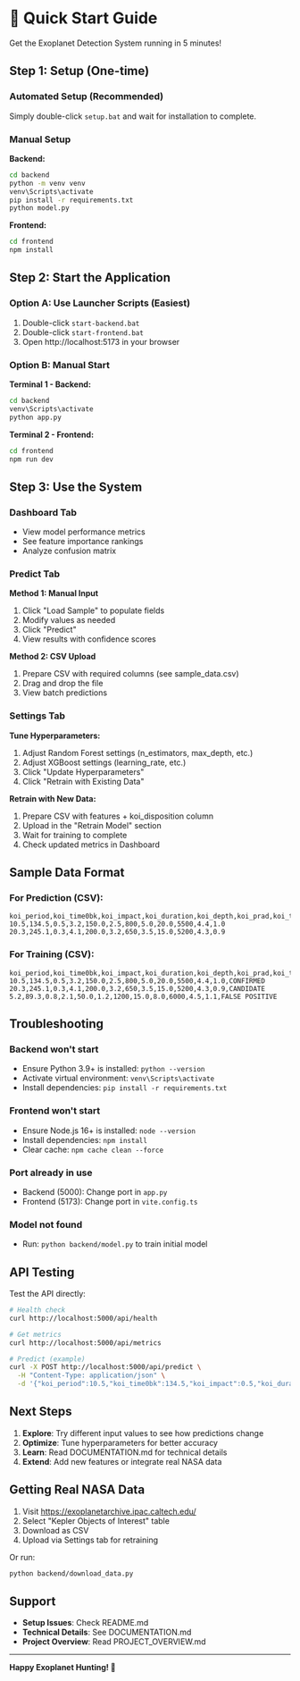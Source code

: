 # 🚀 Quick Start Guide

Get the Exoplanet Detection System running in 5 minutes!

## Step 1: Setup (One-time)

### Automated Setup (Recommended)
Simply double-click `setup.bat` and wait for installation to complete.

### Manual Setup

**Backend:**
```bash
cd backend
python -m venv venv
venv\Scripts\activate
pip install -r requirements.txt
python model.py
```

**Frontend:**
```bash
cd frontend
npm install
```

## Step 2: Start the Application

### Option A: Use Launcher Scripts (Easiest)
1. Double-click `start-backend.bat`
2. Double-click `start-frontend.bat`
3. Open http://localhost:5173 in your browser

### Option B: Manual Start

**Terminal 1 - Backend:**
```bash
cd backend
venv\Scripts\activate
python app.py
```

**Terminal 2 - Frontend:**
```bash
cd frontend
npm run dev
```

## Step 3: Use the System

### Dashboard Tab
- View model performance metrics
- See feature importance rankings
- Analyze confusion matrix

### Predict Tab

**Method 1: Manual Input**
1. Click "Load Sample" to populate fields
2. Modify values as needed
3. Click "Predict"
4. View results with confidence scores

**Method 2: CSV Upload**
1. Prepare CSV with required columns (see sample_data.csv)
2. Drag and drop the file
3. View batch predictions

### Settings Tab

**Tune Hyperparameters:**
1. Adjust Random Forest settings (n_estimators, max_depth, etc.)
2. Adjust XGBoost settings (learning_rate, etc.)
3. Click "Update Hyperparameters"
4. Click "Retrain with Existing Data"

**Retrain with New Data:**
1. Prepare CSV with features + koi_disposition column
2. Upload in the "Retrain Model" section
3. Wait for training to complete
4. Check updated metrics in Dashboard

## Sample Data Format

### For Prediction (CSV):
```csv
koi_period,koi_time0bk,koi_impact,koi_duration,koi_depth,koi_prad,koi_teq,koi_insol,koi_model_snr,koi_steff,koi_slogg,koi_srad
10.5,134.5,0.5,3.2,150.0,2.5,800,5.0,20.0,5500,4.4,1.0
20.3,245.1,0.3,4.1,200.0,3.2,650,3.5,15.0,5200,4.3,0.9
```

### For Training (CSV):
```csv
koi_period,koi_time0bk,koi_impact,koi_duration,koi_depth,koi_prad,koi_teq,koi_insol,koi_model_snr,koi_steff,koi_slogg,koi_srad,koi_disposition
10.5,134.5,0.5,3.2,150.0,2.5,800,5.0,20.0,5500,4.4,1.0,CONFIRMED
20.3,245.1,0.3,4.1,200.0,3.2,650,3.5,15.0,5200,4.3,0.9,CANDIDATE
5.2,89.3,0.8,2.1,50.0,1.2,1200,15.0,8.0,6000,4.5,1.1,FALSE POSITIVE
```

## Troubleshooting

### Backend won't start
- Ensure Python 3.9+ is installed: `python --version`
- Activate virtual environment: `venv\Scripts\activate`
- Install dependencies: `pip install -r requirements.txt`

### Frontend won't start
- Ensure Node.js 16+ is installed: `node --version`
- Install dependencies: `npm install`
- Clear cache: `npm cache clean --force`

### Port already in use
- Backend (5000): Change port in `app.py`
- Frontend (5173): Change port in `vite.config.ts`

### Model not found
- Run: `python backend/model.py` to train initial model

## API Testing

Test the API directly:

```bash
# Health check
curl http://localhost:5000/api/health

# Get metrics
curl http://localhost:5000/api/metrics

# Predict (example)
curl -X POST http://localhost:5000/api/predict \
  -H "Content-Type: application/json" \
  -d '{"koi_period":10.5,"koi_time0bk":134.5,"koi_impact":0.5,"koi_duration":3.2,"koi_depth":150.0,"koi_prad":2.5,"koi_teq":800,"koi_insol":5.0,"koi_model_snr":20.0,"koi_steff":5500,"koi_slogg":4.4,"koi_srad":1.0}'
```

## Next Steps

1. **Explore**: Try different input values to see how predictions change
2. **Optimize**: Tune hyperparameters for better accuracy
3. **Learn**: Read DOCUMENTATION.md for technical details
4. **Extend**: Add new features or integrate real NASA data

## Getting Real NASA Data

1. Visit https://exoplanetarchive.ipac.caltech.edu/
2. Select "Kepler Objects of Interest" table
3. Download as CSV
4. Upload via Settings tab for retraining

Or run:
```bash
python backend/download_data.py
```

## Support

- **Setup Issues**: Check README.md
- **Technical Details**: See DOCUMENTATION.md
- **Project Overview**: Read PROJECT_OVERVIEW.md

---

**Happy Exoplanet Hunting! 🌌**
